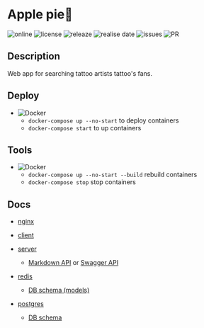 # Apple pie🥧

![online](https://img.shields.io/website?url=https://bringmetheaugust.github.io/Apple_pie) ![license](https://img.shields.io/github/license/bringmetheaugust/Apple_pie) ![releaze](https://img.shields.io/github/v/release/bringmetheaugust/Apple_pie) ![realise date](https://img.shields.io/github/release-date/bringmetheaugust/Apple_pie) ![issues](https://img.shields.io/github/issues-raw/bringmetheaugust/Apple_pie) ![PR](https://img.shields.io/github/issues-pr-raw/bringmetheaugust/Apple_pie)

## Description

Web app for searching tattoo artists tattoo's fans.

## Deploy

 * ![Docker](https://img.shields.io/badge/-Docker-000?&logo=docker)
    - `docker-compose up --no-start` to deploy containers
    - `docker-compose start` to up containers

## Tools

 * ![Docker](https://img.shields.io/badge/-Docker-000?&logo=docker)
    - `docker-compose up --no-start --build` rebuild containers
    - `docker-compose stop` stop containers

## Docs

 - [nginx](./nginx/README.md)

 - [client](./client/README.md)

 - [server](./server/README.md)

   * [Markdown API](./server/API_DOC.md) or [Swagger API](http://localhost/api/docs)

 - [redis](./redis/README.md)

   * [DB schema (models)](./redis/SCHEMA_DOC.md)  

 - [postgres](./postgres/README.md)

   * [DB schema](./postgres/SCHEMA_DOC.md)

<!-- ## WTF?

<details>
   <summary>📔Create <i>Heroku</i> mulltiapp in monorepo</summary>
   <ul>
      <li><b>build app</b>
         <ul>
            <li><code>heroku create apple-pie-server --region eu --remote heroku-server</code></li>
            <li><code>heroku buildpacks:add --app apple-pie-server heroku/nodejs</code></li>
         </ul>
      </li>
      <li><b>add buildpack to manage multiapps in monorepo</b>
         <ul>
            <li><code>heroku buildpacks:add --app apple-pie-server https://github.com/lstoll/heroku-buildpack-monorepo -i 1</code></li>
            <li><code>heroku config:set --app apple-pie-server APP_BASE=./server</code></li>
         </ul>
      </li>
      <li><b>add buildpack for saparate Procfile</b>
         <ul>
            <li><code>heroku buildpacks:add --app apple-pie-server heroku-community/multi-procfile -i 2</code></li>
            <li><code>heroku config:set --app apple-pie-server PROCFILE=./server</code></li>
         </ul>
      </li>
   </ul>
</details> -->
